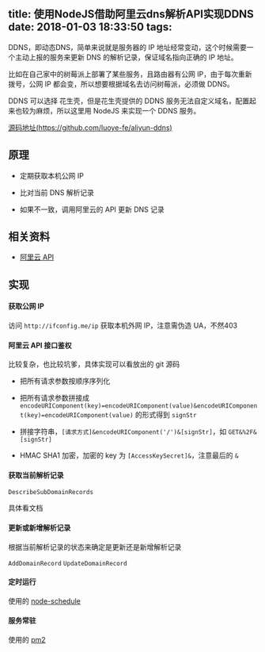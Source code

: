 title: 使用NodeJS借助阿里云dns解析API实现DDNS
date: 2018-01-03 18:33:50
tags:
---

DDNS，即动态DNS，简单来说就是服务器的 IP 地址经常变动，这个时候需要一个主动上报的服务来更新 DNS 的解析记录，保证域名指向正确的 IP 地址。  

比如在自己家中的树莓派上部署了某些服务，且路由器有公网 IP，由于每次重新拨号，公网 IP 都会变，所以想要根据域名去访问树莓派，必须做 DDNS。

DDNS 可以选择 花生壳，但是花生壳提供的 DDNS 服务无法自定义域名，配置起来也较为麻烦，所以这里用 NodeJS 来实现一个 DDNS 服务。

[源码地址(https://github.com/luoye-fe/aliyun-ddns)](https://github.com/luoye-fe/aliyun-ddns)

## 原理

* 定期获取本机公网 IP

* 比对当前 DNS 解析记录

* 如果不一致，调用阿里云的 API 更新 DNS 记录

## 相关资料

* [阿里云 API](https://help.aliyun.com/document_detail/29739.html)

## 实现

#### 获取公网 IP

访问 `http://ifconfig.me/ip` 获取本机外网 IP，注意需伪造 UA，不然403

#### 阿里云 API 接口鉴权

比较复杂，也比较坑爹，具体实现可以看放出的 git 源码

* 把所有请求参数按顺序序列化

* 把所有请求参数拼接成 `encodeURIComponent(key)=encodeURIComponent(value)&encodeURIComponent(key)=encodeURIComponent(value)` 的形式得到 `signStr`

* 拼接字符串，`[请求方式]&encodeURIComponent('/')&[signStr]`，如 `GET&%2F&[signStr]`

* HMAC SHA1 加密，加密的 key 为 `[AccessKeySecret]&`，注意最后的 `&`

#### 获取当前解析记录

`DescribeSubDomainRecords`

具体看文档

#### 更新或新增解析记录

根据当前解析记录的状态来确定是更新还是新增解析记录

`AddDomainRecord` `UpdateDomainRecord`

#### 定时运行

使用的 [node-schedule](https://github.com/node-schedule/node-schedule)

#### 服务常驻

使用的 [pm2](https://npm.taobao.org/package/pm2)









